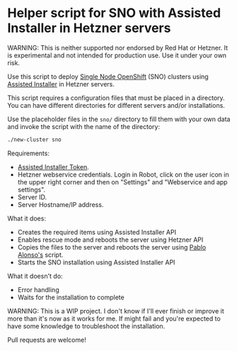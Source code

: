 # Helper script for SNO with Assisted Installer in Hetzner servers
WARNING: This is neither supported nor endorsed by Red Hat or Hetzner. It is experimental and not intended for production use. Use it under your own risk.

Use this script to deploy [Single Node OpenShift](https://docs.openshift.com/container-platform/4.13/installing/installing_sno/install-sno-installing-sno.html) 
(SNO) clusters using [Assisted Installer](https://console.redhat.com/openshift/assisted-installer/clusters/) 
in Hetzner servers.

This script requires a configuration files that must be placed in a
directory. You can have different directories for different servers
and/or installations.

Use the placeholder files in the `sno/` directory to fill them with
your own data and invoke the script with the name of the directory:

```bash
./new-cluster sno
```

Requirements:
- [Assisted Installer Token](https://access.redhat.com/documentation/en-us/assisted_installer_for_openshift_container_platform/2023/html/assisted_installer_for_openshift_container_platform/installing-with-api#installing-the-openshift-cluster-manager-cli_installing-with-api).
- Hetzner webservice credentials. Login in Robot, click on the user icon in the upper right corner and then on "Settings" and "Webservice and app settings".
- Server ID.
- Server Hostname/IP address.

What it does:
- Creates the required items using Assisted Installer API
- Enables rescue mode and reboots the server using Hetzner API
- Copies the files to the server and reboots the server using [Pablo Alonso's](https://github.com/palonsoro/hetzner-sno-provision-host) script.
- Starts the SNO installation using Assisted Installer API

What it doesn't do:
- Error handling
- Waits for the installation to complete

WARNING: This is a WIP project. I don't know if I'll ever finish or
improve it more than it's now as it works for me. If might fail and
you're expected to have some knowledge to troubleshoot the
installation.

Pull requests are welcome!
